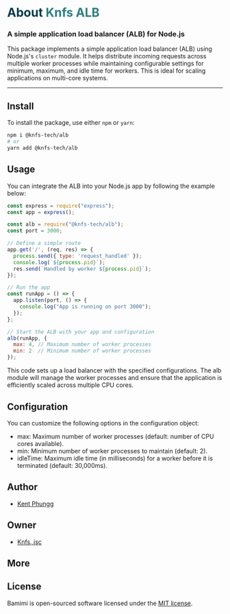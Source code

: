 
<h1> <span style="color:#013C4D;">About</span> <span style="color:#2B7F84;">Knfs ALB</span></h1>

### A simple application load balancer (ALB) for Node.js

This package implements a simple application load balancer (ALB) using Node.js's `cluster` module. It helps distribute incoming requests across multiple worker processes while maintaining configurable settings for minimum, maximum, and idle time for workers. This is ideal for scaling applications on multi-core systems.

---

## Install

To install the package, use either `npm` or `yarn`:

```bash
npm i @knfs-tech/alb
# or
yarn add @knfs-tech/alb
```

## Usage
You can integrate the ALB into your Node.js app by following the example below:

```javascript
const express = require("express");
const app = express();

const alb = require("@knfs-tech/alb");
const port = 3000;

// Define a simple route
app.get('/', (req, res) => {
  process.send({ type: 'request_handled' });
  console.log(`${process.pid}`);
  res.send(`Handled by worker ${process.pid}`);
});

// Run the app
const runApp = () => {
  app.listen(port, () => {
    console.log("App is running on port 3000");
  });
};

// Start the ALB with your app and configuration
alb(runApp, {
  max: 4, // Maximum number of worker processes
  min: 2  // Minimum number of worker processes
});
```

This code sets up a load balancer with the specified configurations. The alb module will manage the worker processes and ensure that the application is efficiently scaled across multiple CPU cores.

## Configuration
You can customize the following options in the configuration object:

- max: Maximum number of worker processes (default: number of CPU cores available).
- min: Minimum number of worker processes to maintain (default: 2).
- idleTime: Maximum idle time (in milliseconds) for a worker before it is terminated (default: 30,000ms).

## Author
* [Kent Phungg](https://github.com/khapu2906)
  
## Owner
* [Knfs.,jsc](https://github.com/knfs-library)

## More

## License

Bamimi is open-sourced software licensed under the [MIT license](https://opensource.org/licenses/MIT).
